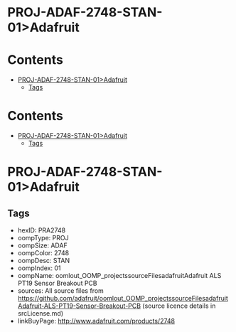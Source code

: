 
PROJ-ADAF-2748-STAN-01>Adafruit
===============================

Contents
========

* [PROJ-ADAF-2748-STAN-01>Adafruit](#proj-adaf-2748-stan-01adafruit)
	* [Tags](#tags)

Contents
========

* [PROJ-ADAF-2748-STAN-01>Adafruit](#proj-adaf-2748-stan-01adafruit)
	* [Tags](#tags)

# PROJ-ADAF-2748-STAN-01>Adafruit

## Tags

- hexID: PRA2748
- oompType: PROJ
- oompSize: ADAF
- oompColor: 2748
- oompDesc: STAN
- oompIndex: 01
- oompName: oomlout_OOMP_projectssourceFilesadafruitAdafruit ALS PT19 Sensor Breakout PCB
- sources: All source files from https://github.com/adafruit/oomlout_OOMP_projectssourceFilesadafruitAdafruit-ALS-PT19-Sensor-Breakout-PCB (source licence details in srcLicense.md)
- linkBuyPage: http://www.adafruit.com/products/2748
